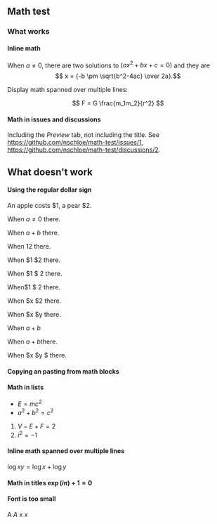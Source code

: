 ## Math test

### What works

#### Inline math

When $a \ne 0$, there are two solutions to $(ax^2 + bx + c = 0)$ and they are
$$ x = {-b \pm \sqrt{b^2-4ac} \over 2a}.$$

Display math spanned over multiple lines:

$$
F =
G \frac{m_1m_2}{r^2}
$$

#### Math in issues and discussions

Including the _Preview_ tab, not including the title.
See https://github.com/nschloe/math-test/issues/1,
https://github.com/nschloe/math-test/discussions/2.

## What doesn't work

#### Using the regular dollar sign

An apple costs $1, a pear $2.

When $a \ne 0$ there.

When $a + b$ there.

When $1 2$ there.

When $1 $2 there.

When $1 $ 2 there.

When$1 $ 2 there.

When $x $2 there.

When $x $y there.

When $a + b$

When $a + b$there.

When $x $y $ there.

#### Copying an pasting from math blocks

#### Math in lists

- $E = mc^2$
- $a^2 + b^2 = c^2$

1. $V - E + F = 2$
2. $i^2 = -1$

#### Inline math spanned over multiple lines

$\log xy =
\log x + \log y$

#### Math in titles $\exp(i\pi) + 1 = 0$

#### Font is too small

A $A$ x $x$
